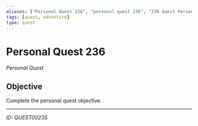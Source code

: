 ```yaml
---
aliases: ["Personal Quest 236", "personal quest 236", "236 Quest Personal"]
tags: [quest, adventure]
type: quest
---
```


# Personal Quest 236

*Personal Quest*

## Objective
Complete the personal quest objective.

---
*ID: QUEST00235*